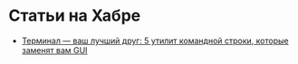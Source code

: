 # Статьи на Хабре
- [Терминал — ваш лучший друг: 5 утилит командной строки, которые заменят вам GUI](https://habr.com/ru/articles/944736/)
